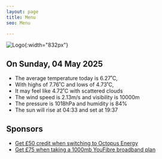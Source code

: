 ```yaml
---
layout: page
title: Menu
seo: Menu

---
```


![Logo](/images/logo.jpg){:width="832px"}

<!-- weather_marker starts -->
## On Sunday, 04 May 2025

- The average temperature today is 6.27˚C,
- With highs of 7.76˚C and lows of 4.73˚C,
- It may feel like 4.72˚C with scattered clouds
- The wind speed is 2.13m/s and visibility is 10000m
- The pressure is 1018hPa and humidity is 84%
- The sun will rise at 04:33 and set at 19:37

<!-- weather_marker ends -->

## Sponsors

- [Get £50 credit when switching to Octopus Energy](https://bit.ly/3oD1nnS)
- [Get £75 when taking a 1000mb YouFibre broadband plan](https://aklam.io/91zWhU?)
